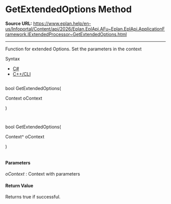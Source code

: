 # GetExtendedOptions Method

**Source URL:** https://www.eplan.help/en-us/Infoportal/Content/api/2026/Eplan.EplApi.AFu~Eplan.EplApi.ApplicationFramework.IExtendedProcessor~GetExtendedOptions.html

---

Function for extended Options. Set the parameters in the context

Syntax

- [C#](#i-syntax-CS)
- [C++/CLI](#i-syntax-CPP2005)

```
```
bool GetExtendedOptions( 

   Context oContext

)
```
```

```
```
bool GetExtendedOptions( 

   Context^ oContext

)
```
```

#### Parameters

*oContext*
:   Context with parameters

#### Return Value

Returns true if successful.
